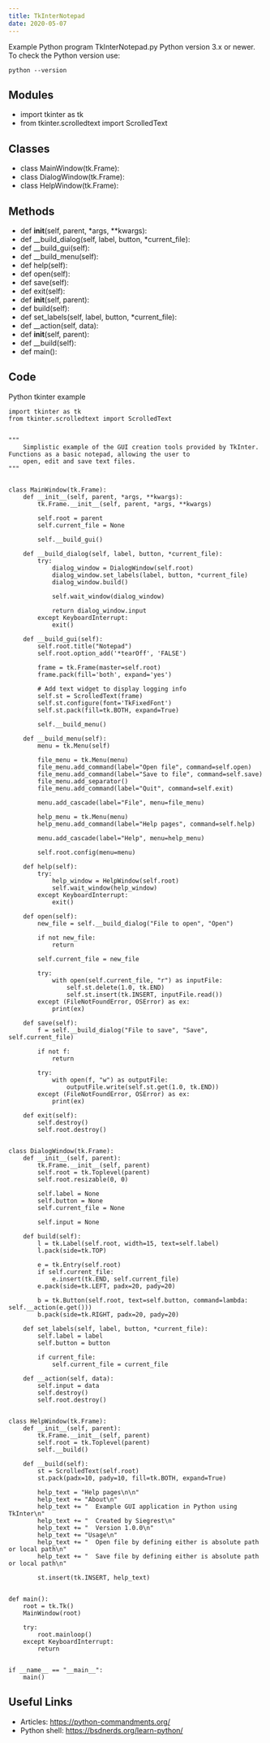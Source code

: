 ```yaml
---
title: TkInterNotepad
date: 2020-05-07
---
```

Example Python program TkInterNotepad.py
Python version 3.x or newer.
To check the Python version use:

    python --version

## Modules

* import tkinter as tk
* from tkinter.scrolledtext import ScrolledText

## Classes

* class MainWindow(tk.Frame):
* class DialogWindow(tk.Frame):
* class HelpWindow(tk.Frame):

## Methods

* def __init__(self, parent, *args, **kwargs):
* def __build_dialog(self, label, button, *current_file):
* def __build_gui(self):
* def __build_menu(self):
* def help(self):
* def open(self):
* def save(self):
* def exit(self):
* def __init__(self, parent):
* def build(self):
* def set_labels(self, label, button, *current_file):
* def __action(self, data):
* def __init__(self, parent):
* def __build(self):
* def main():

## Code

Python tkinter example

    import tkinter as tk
    from tkinter.scrolledtext import ScrolledText
    
    
    """
        Simplistic example of the GUI creation tools provided by TkInter. Functions as a basic notepad, allowing the user to
        open, edit and save text files.
    """
    
    
    class MainWindow(tk.Frame):
        def __init__(self, parent, *args, **kwargs):
            tk.Frame.__init__(self, parent, *args, **kwargs)
    
            self.root = parent
            self.current_file = None
    
            self.__build_gui()
    
        def __build_dialog(self, label, button, *current_file):
            try:
                dialog_window = DialogWindow(self.root)
                dialog_window.set_labels(label, button, *current_file)
                dialog_window.build()
    
                self.wait_window(dialog_window)
    
                return dialog_window.input
            except KeyboardInterrupt:
                exit()
    
        def __build_gui(self):
            self.root.title("Notepad")
            self.root.option_add('*tearOff', 'FALSE')
    
            frame = tk.Frame(master=self.root)
            frame.pack(fill='both', expand='yes')
    
            # Add text widget to display logging info
            self.st = ScrolledText(frame)
            self.st.configure(font='TkFixedFont')
            self.st.pack(fill=tk.BOTH, expand=True)
    
            self.__build_menu()
    
        def __build_menu(self):
            menu = tk.Menu(self)
    
            file_menu = tk.Menu(menu)
            file_menu.add_command(label="Open file", command=self.open)
            file_menu.add_command(label="Save to file", command=self.save)
            file_menu.add_separator()
            file_menu.add_command(label="Quit", command=self.exit)
    
            menu.add_cascade(label="File", menu=file_menu)
    
            help_menu = tk.Menu(menu)
            help_menu.add_command(label="Help pages", command=self.help)
    
            menu.add_cascade(label="Help", menu=help_menu)
    
            self.root.config(menu=menu)
    
        def help(self):
            try:
                help_window = HelpWindow(self.root)
                self.wait_window(help_window)
            except KeyboardInterrupt:
                exit()
    
        def open(self):
            new_file = self.__build_dialog("File to open", "Open")
    
            if not new_file:
                return
    
            self.current_file = new_file
    
            try:
                with open(self.current_file, "r") as inputFile:
                    self.st.delete(1.0, tk.END)
                    self.st.insert(tk.INSERT, inputFile.read())
            except (FileNotFoundError, OSError) as ex:
                print(ex)
    
        def save(self):
            f = self.__build_dialog("File to save", "Save", self.current_file)
    
            if not f:
                return
    
            try:
                with open(f, "w") as outputFile:
                    outputFile.write(self.st.get(1.0, tk.END))
            except (FileNotFoundError, OSError) as ex:
                print(ex)
    
        def exit(self):
            self.destroy()
            self.root.destroy()
    
    
    class DialogWindow(tk.Frame):
        def __init__(self, parent):
            tk.Frame.__init__(self, parent)
            self.root = tk.Toplevel(parent)
            self.root.resizable(0, 0)
    
            self.label = None
            self.button = None
            self.current_file = None
    
            self.input = None
    
        def build(self):
            l = tk.Label(self.root, width=15, text=self.label)
            l.pack(side=tk.TOP)
    
            e = tk.Entry(self.root)
            if self.current_file:
                e.insert(tk.END, self.current_file)
            e.pack(side=tk.LEFT, padx=20, pady=20)
    
            b = tk.Button(self.root, text=self.button, command=lambda: self.__action(e.get()))
            b.pack(side=tk.RIGHT, padx=20, pady=20)
    
        def set_labels(self, label, button, *current_file):
            self.label = label
            self.button = button
    
            if current_file:
                self.current_file = current_file
    
        def __action(self, data):
            self.input = data
            self.destroy()
            self.root.destroy()
    
    
    class HelpWindow(tk.Frame):
        def __init__(self, parent):
            tk.Frame.__init__(self, parent)
            self.root = tk.Toplevel(parent)
            self.__build()
    
        def __build(self):
            st = ScrolledText(self.root)
            st.pack(padx=10, pady=10, fill=tk.BOTH, expand=True)
    
            help_text = "Help pages\n\n"
            help_text += "About\n"
            help_text += "  Example GUI application in Python using TkInter\n"
            help_text += "  Created by Siegrest\n"
            help_text += "  Version 1.0.0\n"
            help_text += "Usage\n"
            help_text += "  Open file by defining either is absolute path or local path\n"
            help_text += "  Save file by defining either is absolute path or local path\n"
    
            st.insert(tk.INSERT, help_text)
    
    
    def main():
        root = tk.Tk()
        MainWindow(root)
    
        try:
            root.mainloop()
        except KeyboardInterrupt:
            return
    
    
    if __name__ == "__main__":
        main()
    

## Useful Links

- Articles: https://python-commandments.org/
- Python shell: https://bsdnerds.org/learn-python/
